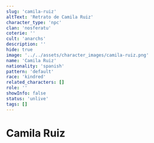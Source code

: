 ```yaml
---
slug: 'camila-ruiz'
altText: 'Retrato de Camila Ruiz'
character_type: 'npc'
clan: 'nosferatu'
coterie: ''
cult: 'anarchs'
description: ''
hide: true
image: '../../assets/character_images/camila-ruiz.png'
name: 'Camila Ruiz'
nationality: 'spanish'
pattern: 'default'
race: 'kindred'
related_characters: []
role: ''
showInfo: false
status: 'unlive'
tags: []
---
```


# Camila Ruiz
